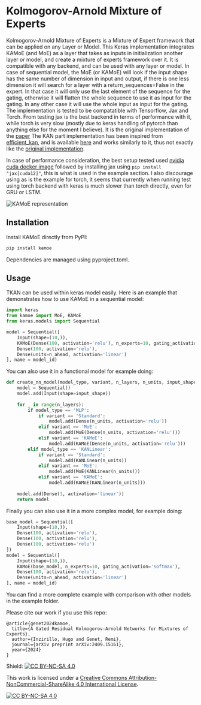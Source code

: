 # Kolmogorov-Arnold Mixture of Experts


Kolmogorov-Arnold Mixture of Experts is a Mixture of Expert framework that can be applied on any Layer or Model. 
This Keras implementation integrates KAMoE (and MoE) as a layer that takes as inputs in initialization another layer or model, and create a mixture of experts framework over it. 
It is compatible with any backend, and can be used with any layer or model.
In case of sequential model, the MoE (or KAMoE) will look if the input shape has the same number of dimension in input and output, if there is one less dimension it will search for a layer with a return_sequences=False in the expert. In that case it will only use the last element of the sequence for the gating, otherwise it will flatten the whole sequence to use it as input for the gating. In any other case it will use the whole input as input for the gating.
The implementation is tested to be compatatible with Tensorflow, Jax and Torch. From testing jax is the best backend in terms of performance with it, while torch is very slow (mostly due to keras handling of pytorch than anything else for the moment I believe).
It is the original implementation of the [paper](https://arxiv.org/abs/2409.15161)
The KAN part implementation has been inspired from [efficient_kan](https://github.com/Blealtan/efficient-kan), and is available [here](https://github.com/remigenet/keras_efficient_kan) and works similarly to it, thus not exactly like the [original implementation](https://github.com/KindXiaoming/pykan).

In case of performance consideration, the best setup tested used [nvidia cuda docker image](https://hub.docker.com/r/nvidia/cuda) followed by installing jax using ```pip install "jax[cuda12]"```, this is what is used in the example section.
I also discourage using as is the example for torch, it seems that currently when running test using torch backend with keras is much slower than torch directly, even for GRU or LSTM. 

![KAMoE representation]()

## Installation

Install KAMoE directly from PyPI:

```bash
pip install kamoe
```

Dependencies are managed using pyproject.toml.

## Usage

TKAN can be used within keras model easily.
Here is an example that demonstrates how to use KAMoE in a sequential model:

```python
import keras
from kamoe import MoE, KAMoE
from keras.models import Sequential

model = Sequential([
    Input(shape=(10,)),
    KAMoE(Dense(100, activation='relu'), n_experts=10, gating_activation='softmax'),
    Dense(100, activation='relu'),
    Dense(units=n_ahead, activation='linear')
], name = model_id)
```

You can also use it in a functional model for example doing:

```python
def create_nn_model(model_type, variant, n_layers, n_units, input_shape):
    model = Sequential()
    model.add(Input(shape=input_shape))
    
    for _ in range(n_layers):
        if model_type == 'MLP':
            if variant == 'Standard':
                model.add(Dense(n_units, activation='relu'))
            elif variant == 'MoE':
                model.add(MoE(Dense(n_units, activation='relu')))
            elif variant == 'KAMoE':
                model.add(KAMoE(Dense(n_units, activation='relu')))
        elif model_type == 'KANLinear':
            if variant == 'Standard':
                model.add(KANLinear(n_units))
            elif variant == 'MoE':
                model.add(MoE(KANLinear(n_units)))
            elif variant == 'KAMoE':
                model.add(KAMoE(KANLinear(n_units)))
    
    model.add(Dense(1, activation='linear'))
    return model
```

Finally you can also use it in a more complex model, for example doing:

```python
base_model = Sequential([
    Input(shape=(10,)),
    Dense(100, activation='relu'),
    Dense(100, activation='relu'),
    Dense(100, activation='relu')
])
model = Sequential([
    Input(shape=(10,)),
    KAMoE(base_model, n_experts=10, gating_activation='softmax'),
    Dense(100, activation='relu'),
    Dense(units=n_ahead, activation='linear')
], name = model_id)
```

You can find a more complete example with comparison with other models in the example folder.

Please cite our work if you use this repo:

```
@article{genet2024kamoe,
  title={A Gated Residual Kolmogorov-Arnold Networks for Mixtures of Experts},
  author={Inzirillo, Hugo and Genet, Remi},
  journal={arXiv preprint arXiv:2409.15161},
  year={2024}
}
```

Shield: [![CC BY-NC-SA 4.0][cc-by-nc-sa-shield]][cc-by-nc-sa]

This work is licensed under a
[Creative Commons Attribution-NonCommercial-ShareAlike 4.0 International License][cc-by-nc-sa].

[![CC BY-NC-SA 4.0][cc-by-nc-sa-image]][cc-by-nc-sa]

[cc-by-nc-sa]: http://creativecommons.org/licenses/by-nc-sa/4.0/
[cc-by-nc-sa-image]: https://licensebuttons.net/l/by-nc-sa/4.0/88x31.png
[cc-by-nc-sa-shield]: https://img.shields.io/badge/License-CC%20BY--NC--SA%204.0-lightgrey.svg
